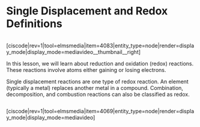 <div style="float:right;margin:auto"><ebook-button title="Redox" link="https://genchem.science.psu.edu/15-3-redox-reactions"></ebook-button></div>





# Single Displacement and Redox Definitions

<div class="spacer" style="display:block;overflow:hidden;width:100%;"></div>

[ciscode|rev=1|tool=elmsmedia|item=4083|entity_type=node|render=display_mode|display_mode=mediavideo__thumbnail__right]




In this lesson, we will learn about reduction and oxidation (redox) reactions. These reactions involve atoms either gaining or losing electrons. 




Single displacement reactions are one type of redox reaction. An element (typically a metal) replaces another metal in a compound. Combination, decomposition, and combustion reactions can also be classified as redox.

<div class="spacer" style="display:block;overflow:hidden;width:100%;"></div>











[ciscode|rev=1|tool=elmsmedia|item=4069|entity_type=node|render=display_mode|display_mode=mediavideo]




<houck-math> </houck-math>